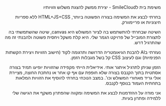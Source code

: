 <div dir="rtl">

משימת בית לSmileCloud - יצירת ממשק להצגת משלוש וזוויותיו

בחרתי לבצע את המשימה בצורה הפשוטה ביותר, HTML+JS+CSS ללא ספריות חיצוניות או פריימוורק.

השיטה שבחרתי להתשתמש בה לציור המשולש היא canvas, שיטה שהשתמשתי בה לתצורת המובייל של פרויקט הגמר שלי. היא קלת משקל ויחסית פשוטה ולהבנתי זה מה שהתרגיל דרש.

נעזרתי בAI להבנת הגיאומטריה הדרושה ותרגומה לקוד (חישוב הזוויות ויצירת הקשתות הפנימיות) וגם לעיצוב CSS קל בשל מגבלות הזמן.

הזמן שניתן לתרגיל איתגר אותי. אידיאלית הייתי מקפידה שהזוויות יופיעו תמיד בצורה אסתטית בתוך הקנבס בצורה שלא חופפת עם אף קו אחר או נחתכת החוצה, מציירת אולי גריד מאחורי המשולש וכו'. במצב הנוכחי בחרתי להוסיף את הזוויות המלאות בתחתית העמוד בנוסף לקנבס.

אני מודה על ההזדמנות לבצע את המשימה ומקווה שהפתרון משקף את הגישה שלי ללמידה ופתרון בעיות.

</div>
